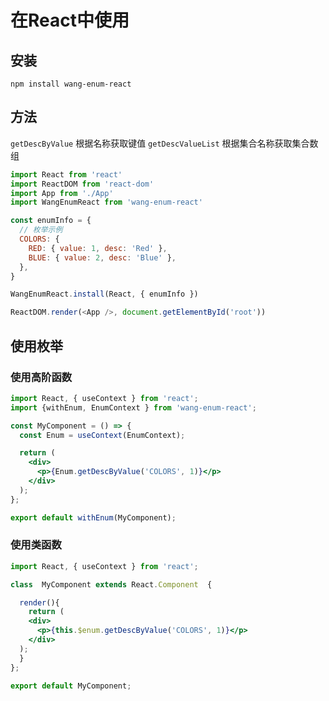 # 在React中使用

## 安装

```shell
npm install wang-enum-react
```

## 方法
``getDescByValue`` 根据名称获取键值
``getDescValueList`` 根据集合名称获取集合数组

```js
import React from 'react'
import ReactDOM from 'react-dom'
import App from './App'
import WangEnumReact from 'wang-enum-react'

const enumInfo = {
  // 枚举示例
  COLORS: {
    RED: { value: 1, desc: 'Red' },
    BLUE: { value: 2, desc: 'Blue' },
  },
}

WangEnumReact.install(React, { enumInfo })

ReactDOM.render(<App />, document.getElementById('root'))

```

## 使用枚举
### 使用高阶函数
```jsx
import React, { useContext } from 'react';
import {withEnum, EnumContext } from 'wang-enum-react';

const MyComponent = () => {
  const Enum = useContext(EnumContext);

  return (
    <div>
      <p>{Enum.getDescByValue('COLORS', 1)}</p>
    </div>
  );
};

export default withEnum(MyComponent);

```
### 使用类函数
```jsx
import React, { useContext } from 'react';

class  MyComponent extends React.Component  {

  render(){
    return (
    <div>
      <p>{this.$enum.getDescByValue('COLORS', 1)}</p>
    </div>
  );
  }
};

export default MyComponent;
```